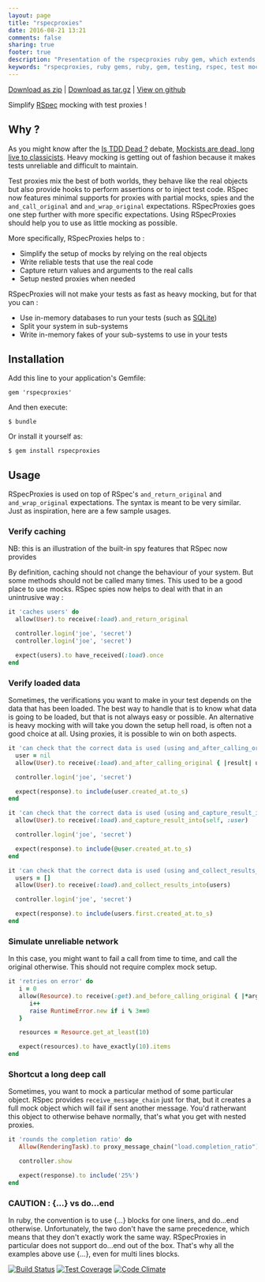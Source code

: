 ```yaml
---
layout: page
title: "rspecproxies"
date: 2016-08-21 13:21
comments: false
sharing: true
footer: true
description: "Presentation of the rspecproxies ruby gem, which extends rspec mocks with test proxies"
keywords: "rspecproxies, ruby gems, ruby, gem, testing, rspec, test mock, test proxy, test spy, test double"
---
```

[Download as zip](https://github.com/philou/rspecproxies/zipball/master) | [Download as tar.gz](https://github.com/philou/rspecproxies/tarball/master) | [View on github](https://github.com/philou/rspecproxies)

Simplify [RSpec](http://rspec.info) mocking with test proxies !

## Why ?

As you might know after the [Is TDD Dead ?](http://martinfowler.com/articles/is-tdd-dead/) debate, [Mockists are dead, long live to classicists](https://www.thoughtworks.com/insights/blog/mockists-are-dead-long-live-classisists). Heavy mocking is getting out of fashion because it makes tests unreliable and difficult to maintain.

Test proxies mix the best of both worlds, they behave like the real objects but also provide hooks to perform assertions or to inject test code. RSpec now features minimal supports for proxies with partial mocks, spies and the ```and_call_original``` and ```and_wrap_original``` expectations. RSpecProxies goes one step further with more specific expectations. Using RSpecProxies should help you to use as little mocking as possible.

More specifically, RSpecProxies helps to :

* Simplify the setup of mocks by relying on the real objects
* Write reliable tests that use the real code
* Capture return values and arguments to the real calls
* Setup nested proxies when needed

RSpecProxies will not make your tests as fast as heavy mocking, but for that you can :

* Use in-memory databases to run your tests (such as [SQLite](http://www.sqlite.org))
* Split your system in sub-systems
* Write in-memory fakes of your sub-systems to use in your tests

## Installation

Add this line to your application's Gemfile:

    gem 'rspecproxies'

And then execute:

    $ bundle

Or install it yourself as:

    $ gem install rspecproxies

## Usage

RSpecProxies is used on top of RSpec's ```and_return_original``` and ```and_wrap_original``` expectations. The syntax is meant to be very similar. Just as inspiration, here are a few sample usages.

### Verify caching

NB: this is an illustration of the built-in spy features that RSpec now provides

By definition, caching should not change the behaviour of your system. But some methods should not be called many times. This used to be a good place to use mocks. RSpec spies now helps to deal with that in an unintrusive way :

```ruby
it 'caches users' do
  allow(User).to receive(:load).and_return_original

  controller.login('joe', 'secret')
  controller.login('joe', 'secret')

  expect(users).to have_received(:load).once
end
```

### Verify loaded data

Sometimes, the verifications you want to make in your test depends on the data that has been loaded. The best way to handle that is to know what data is going to be loaded, but that is not always easy or possible. An alternative is heavy mocking with will take you down the setup hell road, is often not a good choice at all. Using proxies, it is possible to win on both aspects.

```ruby
it 'can check that the correct data is used (using and_after_calling_original)' do
  user = nil
  allow(User).to receive(:load).and_after_calling_original { |result| user = result }

  controller.login('joe', 'secret')

  expect(response).to include(user.created_at.to_s)
end

it 'can check that the correct data is used (using and_capture_result_into)' do
  allow(User).to receive(:load).and_capture_result_into(self, :user)

  controller.login('joe', 'secret')

  expect(response).to include(@user.created_at.to_s)
end

it 'can check that the correct data is used (using and_collect_results_into)' do
  users = []
  allow(User).to receive(:load).and_collect_results_into(users)

  controller.login('joe', 'secret')

  expect(response).to include(users.first.created_at.to_s)
end
```

### Simulate unreliable network

In this case, you might want to fail a call from time to time, and call the original otherwise. This should not require complex mock setup.

```ruby
it 'retries on error' do
   i = 0
   allow(Resource).to receive(:get).and_before_calling_original { |*args|
      i++
      raise RuntimeError.new if i % 3==0
   }

   resources = Resource.get_at_least(10)

   expect(resources).to have_exactly(10).items
end
```

### Shortcut a long deep call

Sometimes, you want to mock a particular method of some particular object. RSpec provides ```receive_message_chain``` just for that, but it creates a full mock object which will fail if sent another message. You'd ratherwant this object to otherwise behave normally, that's what you get with nested proxies.

```ruby
it 'rounds the completion ratio' do
   Allow(RenderingTask).to proxy_message_chain("load.completion_ratio") {|s| s.and_return(0.2523) }

   controller.show

   expect(response).to include('25%')
end
```

### CAUTION : {...} vs do...end

In ruby, the convention is to use {...} blocks for one liners, and do...end otherwise. Unfortunately, the two don't have the same precedence, which means that they don't exactly work the same way. RSpecProxies in particular does not support do...end out of the box. That's why all the examples above use {...}, even for multi lines blocks.

[![Build Status](https://travis-ci.org/philou/rspecproxies.svg?branch=master)](https://travis-ci.org/philou/rspecproxies) [![Test Coverage](https://codeclimate.com/github/philou/rspecproxies/badges/coverage.svg)](https://codeclimate.com/github/philou/rspecproxies) [![Code Climate](https://codeclimate.com/github/philou/rspecproxies/badges/gpa.svg)](https://codeclimate.com/github/philou/rspecproxies)
